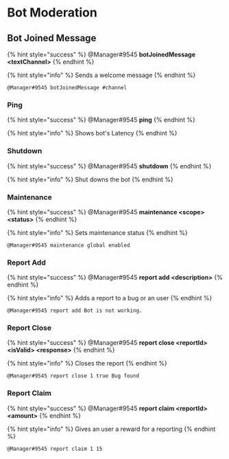 # Bot Moderation

## Bot Joined Message

{% hint style="success" %}
@Manager\#9545 **botJoinedMessage &lt;textChannel&gt;**
{% endhint %}

{% hint style="info" %}
Sends a welcome message
{% endhint %}

```text
@Manager#9545 botJoinedMessage #channel
```

### Ping

{% hint style="success" %}
@Manager\#9545 **ping**
{% endhint %}

{% hint style="info" %}
Shows bot's Latency
{% endhint %}

### Shutdown

{% hint style="success" %}
@Manager\#9545 **shutdown**
{% endhint %}

{% hint style="info" %}
Shut downs the bot
{% endhint %}

### Maintenance

{% hint style="success" %}
@Manager\#9545 **maintenance &lt;scope&gt; &lt;status&gt;**
{% endhint %}

{% hint style="info" %}
Sets maintenance status
{% endhint %}

```text
@Manager#9545 maintenance global enabled
```

### Report Add

{% hint style="success" %}
@Manager\#9545 **report add &lt;description&gt;**
{% endhint %}

{% hint style="info" %}
Adds a report to a bug or an user
{% endhint %}

```text
@Manager#9545 report add Bot is not working.
```

### Report Close

{% hint style="success" %}
@Manager\#9545 **report close &lt;reportId&gt; &lt;isValid&gt; &lt;response&gt;**
{% endhint %}

{% hint style="info" %}
Closes the report
{% endhint %}

```text
@Manager#9545 report close 1 true Bug found
```

### Report Claim

{% hint style="success" %}
@Manager\#9545 **report claim &lt;reportId&gt; &lt;amount&gt;**
{% endhint %}

{% hint style="info" %}
Gives an user a reward for a reporting
{% endhint %}

```text
@Manager#9545 report claim 1 15
```

